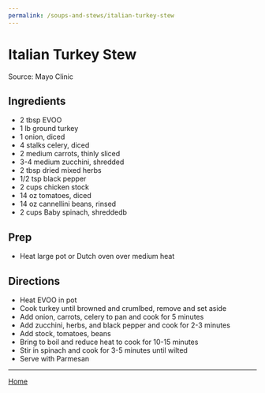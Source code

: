 ```yaml
---
permalink: /soups-and-stews/italian-turkey-stew
---
```

# Italian Turkey Stew

Source: Mayo Clinic

## Ingredients

- 2 tbsp EVOO
- 1 lb ground turkey
- 1 onion, diced
- 4 stalks celery, diced
- 2 medium carrots, thinly sliced
- 3-4 medium zucchini, shredded
- 2 tbsp dried mixed herbs
- 1/2 tsp black pepper
- 2 cups chicken stock
- 14 oz tomatoes, diced
- 14 oz cannellini beans, rinsed
- 2 cups Baby spinach, shreddedb

## Prep

- Heat large pot or Dutch oven over medium heat

## Directions

- Heat EVOO in pot
- Cook turkey until browned and crumlbed, remove and set aside
- Add onion, carrots, celery to pan and cook for 5 minutes
- Add zucchini, herbs, and black pepper and cook for 2-3 minutes
- Add stock, tomatoes, beans
- Bring to boil and reduce heat to cook for 10-15 minutes
- Stir in spinach and cook for 3-5 minutes until wilted
- Serve with Parmesan

---

[Home](https://thomasjbarrett82.github.io)
